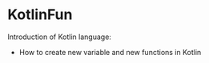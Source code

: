 # KotlinFun
Introduction of Kotlin language:
- How to create new variable and new functions in Kotlin
